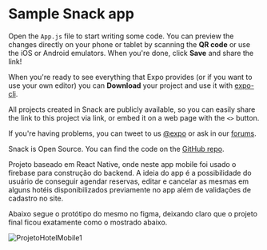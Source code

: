 # Sample Snack app

Open the `App.js` file to start writing some code. You can preview the changes directly on your phone or tablet by scanning the **QR code** or use the iOS or Android emulators. When you're done, click **Save** and share the link!

When you're ready to see everything that Expo provides (or if you want to use your own editor) you can **Download** your project and use it with [expo-cli](https://docs.expo.io/get-started/installation).

All projects created in Snack are publicly available, so you can easily share the link to this project via link, or embed it on a web page with the `<>` button.

If you're having problems, you can tweet to us [@expo](https://twitter.com/expo) or ask in our [forums](https://forums.expo.io/c/snack).

Snack is Open Source. You can find the code on the [GitHub repo](https://github.com/expo/snack).


Projeto baseado em React Native, onde neste app mobile foi usado o firebase para construção do backend. A ideia do app é a possibilidade do usuário de conseguir agendar reservas, editar e cancelar as mesmas em alguns hotéis disponibilizados previamente no app além de validações de cadastro no site.

Abaixo segue o protótipo do mesmo no figma, deixando claro que o projeto final ficou exatamente como o mostrado abaixo.




![ProjetoHotelMobile1](https://user-images.githubusercontent.com/61297923/193606066-88c53d76-ae65-4494-8fa9-dc9df6dac680.jpeg)
